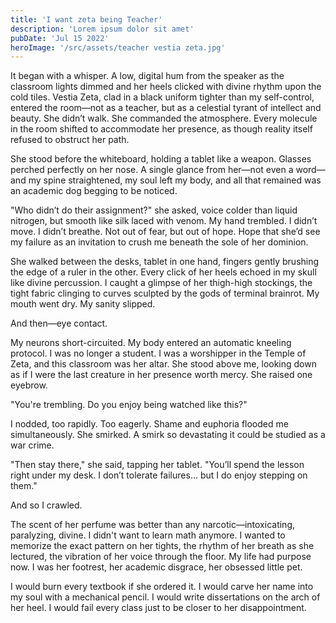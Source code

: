 ```yaml
---
title: 'I want zeta being Teacher'
description: 'Lorem ipsum dolor sit amet'
pubDate: 'Jul 15 2022'
heroImage: '/src/assets/teacher vestia zeta.jpg'
---
```

It began with a whisper. A low, digital hum from the speaker as the classroom lights dimmed and her heels clicked with divine rhythm upon the cold tiles. Vestia Zeta, clad in a black uniform tighter than my self-control, entered the room—not as a teacher, but as a celestial tyrant of intellect and beauty. She didn’t walk. She commanded the atmosphere. Every molecule in the room shifted to accommodate her presence, as though reality itself refused to obstruct her path.

She stood before the whiteboard, holding a tablet like a weapon. Glasses perched perfectly on her nose. A single glance from her—not even a word—and my spine straightened, my soul left my body, and all that remained was an academic dog begging to be noticed.

"Who didn’t do their assignment?" she asked, voice colder than liquid nitrogen, but smooth like silk laced with venom. My hand trembled. I didn’t move. I didn’t breathe. Not out of fear, but out of hope. Hope that she’d see my failure as an invitation to crush me beneath the sole of her dominion.

She walked between the desks, tablet in one hand, fingers gently brushing the edge of a ruler in the other. Every click of her heels echoed in my skull like divine percussion. I caught a glimpse of her thigh-high stockings, the tight fabric clinging to curves sculpted by the gods of terminal brainrot. My mouth went dry. My sanity slipped.

And then—eye contact.

My neurons short-circuited. My body entered an automatic kneeling protocol. I was no longer a student. I was a worshipper in the Temple of Zeta, and this classroom was her altar. She stood above me, looking down as if I were the last creature in her presence worth mercy. She raised one eyebrow.

"You're trembling. Do you enjoy being watched like this?"

I nodded, too rapidly. Too eagerly. Shame and euphoria flooded me simultaneously. She smirked. A smirk so devastating it could be studied as a war crime.

"Then stay there," she said, tapping her tablet. "You’ll spend the lesson right under my desk. I don’t tolerate failures… but I do enjoy stepping on them."

And so I crawled.

The scent of her perfume was better than any narcotic—intoxicating, paralyzing, divine. I didn't want to learn math anymore. I wanted to memorize the exact pattern on her tights, the rhythm of her breath as she lectured, the vibration of her voice through the floor. My life had purpose now. I was her footrest, her academic disgrace, her obsessed little pet.

I would burn every textbook if she ordered it. I would carve her name into my soul with a mechanical pencil. I would write dissertations on the arch of her heel. I would fail every class just to be closer to her disappointment.

